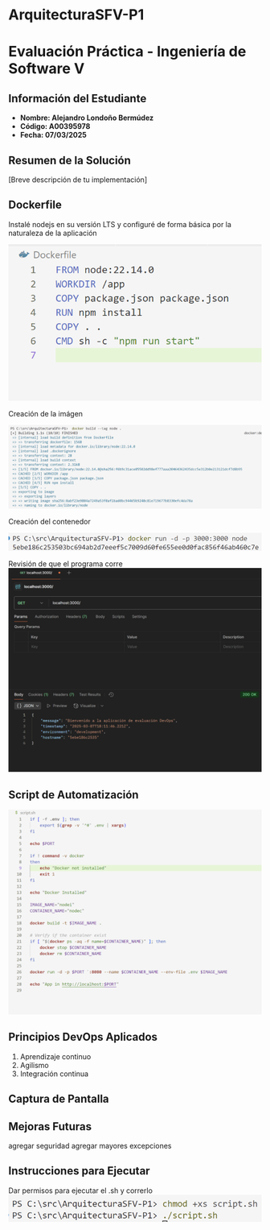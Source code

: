 # ArquitecturaSFV-P1

# Evaluación Práctica - Ingeniería de Software V

## Información del Estudiante
- **Nombre: Alejandro Londoño Bermúdez**
- **Código: A00395978**
- **Fecha: 07/03/2025**

## Resumen de la Solución
[Breve descripción de tu implementación]

## Dockerfile
Instalé nodejs en su versión LTS y configuré de forma básica por la naturaleza de la aplicación

![alt text](images/image-2.png)

Creación de la imágen

![alt text](images/image-3.png)

Creación del contenedor

![alt text](images/image-1.png)

Revisión de que el programa corre
![alt text](image-1.png)

## Script de Automatización
![alt text](image.png)

## Principios DevOps Aplicados
1. Aprendizaje continuo
2. Agilismo
3. Integración continua

## Captura de Pantalla


## Mejoras Futuras
agregar seguridad
agregar mayores excepciones
## Instrucciones para Ejecutar
Dar permisos para ejecutar el .sh y correrlo
![alt text](images/image-4.png)
